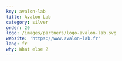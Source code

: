```yaml
---
key: avalon-lab
title: Avalon Lab
category: silver
order: 20
logo: /images/partners/logo-avalon-lab.svg
website: 'https://www.avalon-lab.fr'
lang: fr
why: What else ?
---
```

